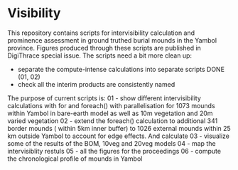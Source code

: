 # Visibility

This repository contains scripts for intervisibility calculation and prominence assessment in ground truthed burial mounds in the Yambol province. Figures produced through these scripts are published in DigiThrace special issue. 
The scripts need a bit more clean up:

- separate the compute-intense calculations into separate scripts DONE (01, 02)
- check all the interim products are consistently named


The purpose of current scripts is: 
01 - show different intervisibility calculations with for and foreach() with parallelisation for 1073 mounds within Yambol in bare-earth model as well as 10m vegetation and 20m varied vegetation
02 - extend the foreach() calculation to additional 341 border mounds ( within 5km inner buffer) to 1026 external mounds within 25 km outside Yambol to account for edge effects. And calculate
03 - visualize some of the results of the BOM, 10veg and 20veg models
04 - map the intervisiblity restuls
05 - all the figures for the proceedings
06 - compute the chronological profile of mounds in Yambol